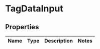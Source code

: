 

# TagDataInput

## Properties

Name | Type | Description | Notes
------------ | ------------- | ------------- | -------------



